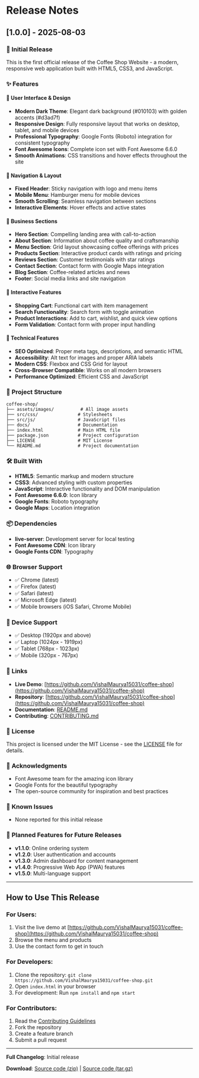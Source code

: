 # Release Notes

## [1.0.0] - 2025-08-03

### 🎉 Initial Release

This is the first official release of the Coffee Shop Website - a modern, responsive web application built with HTML5, CSS3, and JavaScript.

### ✨ Features

#### 🎨 **User Interface & Design**
- **Modern Dark Theme**: Elegant dark background (#010103) with golden accents (#d3ad7f)
- **Responsive Design**: Fully responsive layout that works on desktop, tablet, and mobile devices
- **Professional Typography**: Google Fonts (Roboto) integration for consistent typography
- **Font Awesome Icons**: Complete icon set with Font Awesome 6.6.0
- **Smooth Animations**: CSS transitions and hover effects throughout the site

#### 📱 **Navigation & Layout**
- **Fixed Header**: Sticky navigation with logo and menu items
- **Mobile Menu**: Hamburger menu for mobile devices
- **Smooth Scrolling**: Seamless navigation between sections
- **Interactive Elements**: Hover effects and active states

#### 🏪 **Business Sections**
- **Hero Section**: Compelling landing area with call-to-action
- **About Section**: Information about coffee quality and craftsmanship
- **Menu Section**: Grid layout showcasing coffee offerings with prices
- **Products Section**: Interactive product cards with ratings and pricing
- **Reviews Section**: Customer testimonials with star ratings
- **Contact Section**: Contact form with Google Maps integration
- **Blog Section**: Coffee-related articles and news
- **Footer**: Social media links and site navigation

#### 🛒 **Interactive Features**
- **Shopping Cart**: Functional cart with item management
- **Search Functionality**: Search form with toggle animation
- **Product Interactions**: Add to cart, wishlist, and quick view options
- **Form Validation**: Contact form with proper input handling

#### 🔧 **Technical Features**
- **SEO Optimized**: Proper meta tags, descriptions, and semantic HTML
- **Accessibility**: Alt text for images and proper ARIA labels
- **Modern CSS**: Flexbox and CSS Grid for layout
- **Cross-Browser Compatible**: Works on all modern browsers
- **Performance Optimized**: Efficient CSS and JavaScript

### 📁 **Project Structure**
```
coffee-shop/
├── assets/images/          # All image assets
├── src/css/               # Stylesheets
├── src/js/                # JavaScript files
├── docs/                  # Documentation
├── index.html             # Main HTML file
├── package.json           # Project configuration
├── LICENSE                # MIT License
└── README.md              # Project documentation
```

### 🛠️ **Built With**
- **HTML5**: Semantic markup and modern structure
- **CSS3**: Advanced styling with custom properties
- **JavaScript**: Interactive functionality and DOM manipulation
- **Font Awesome 6.6.0**: Icon library
- **Google Fonts**: Roboto typography
- **Google Maps**: Location integration

### 📦 **Dependencies**
- **live-server**: Development server for local testing
- **Font Awesome CDN**: Icon library
- **Google Fonts CDN**: Typography

### 🌐 **Browser Support**
- ✅ Chrome (latest)
- ✅ Firefox (latest)
- ✅ Safari (latest)
- ✅ Microsoft Edge (latest)
- ✅ Mobile browsers (iOS Safari, Chrome Mobile)

### 📱 **Device Support**
- ✅ Desktop (1920px and above)
- ✅ Laptop (1024px - 1919px)
- ✅ Tablet (768px - 1023px)
- ✅ Mobile (320px - 767px)

### 🔗 **Links**
- **Live Demo**: [https://github.com/VishalMaurya15031/coffee-shop](https://github.com/VishalMaurya15031/coffee-shop)
- **Repository**: [https://github.com/VishalMaurya15031/coffee-shop](https://github.com/VishalMaurya15031/coffee-shop)
- **Documentation**: [README.md](README.md)
- **Contributing**: [CONTRIBUTING.md](docs/CONTRIBUTING.md)

### 📄 **License**
This project is licensed under the MIT License - see the [LICENSE](LICENSE) file for details.

### 🙏 **Acknowledgments**
- Font Awesome team for the amazing icon library
- Google Fonts for the beautiful typography
- The open-source community for inspiration and best practices

### 🐛 **Known Issues**
- None reported for this initial release

### 🔮 **Planned Features for Future Releases**
- **v1.1.0**: Online ordering system
- **v1.2.0**: User authentication and accounts
- **v1.3.0**: Admin dashboard for content management
- **v1.4.0**: Progressive Web App (PWA) features
- **v1.5.0**: Multi-language support

---

## How to Use This Release

### For Users:
1. Visit the live demo at [https://github.com/VishalMaurya15031/coffee-shop](https://github.com/VishalMaurya15031/coffee-shop)
2. Browse the menu and products
3. Use the contact form to get in touch

### For Developers:
1. Clone the repository: `git clone https://github.com/VishalMaurya15031/coffee-shop.git`
2. Open `index.html` in your browser
3. For development: Run `npm install` and `npm start`

### For Contributors:
1. Read the [Contributing Guidelines](docs/CONTRIBUTING.md)
2. Fork the repository
3. Create a feature branch
4. Submit a pull request

---

**Full Changelog**: Initial release

**Download**: [Source code (zip)](https://github.com/VishalMaurya15031/coffee-shop/archive/v1.0.0.zip) | [Source code (tar.gz)](https://github.com/VishalMaurya15031/coffee-shop/archive/v1.0.0.tar.gz)
